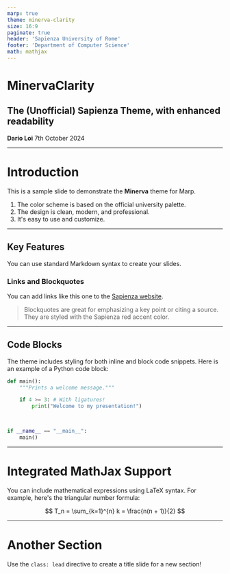 ```yaml
---
marp: true
theme: minerva-clarity
size: 16:9
paginate: true
header: 'Sapienza University of Rome'
footer: 'Department of Computer Science'
math: mathjax
---
```


<!-- _class: lead -->
# MinervaClarity
## The (Unofficial) Sapienza Theme, with enhanced readability

**Dario Loi** 7th October 2024

---

# Introduction

This is a sample slide to demonstrate the **Minerva** theme for Marp.

1. The color scheme is based on the official university palette.
2. The design is clean, modern, and professional.
3. It's easy to use and customize.

---

## Key Features

You can use standard Markdown syntax to create your slides.

### Links and Blockquotes
You can add links like this one to the [Sapienza website](https://www.uniroma1.it/en).

> Blockquotes are great for emphasizing a key point or citing a source. They are styled with the Sapienza red accent color.

---

## Code Blocks

The theme includes styling for both inline and block code snippets. Here is an example of a Python code block:

```python
def main():
    """Prints a welcome message."""

    if 4 >= 3: # With ligatures!
        print("Welcome to my presentation!")

    

if __name__ == "__main__":
    main()
```
--- 

# Integrated MathJax Support

You can include mathematical expressions using LaTeX syntax. For example, here's the triangular number formula:

$$
T_n = \sum_{k=1}^{n} k = \frac{n(n + 1)}{2}
$$ 

---
<!--
class: lead
-->

# Another Section

Use the `class: lead` directive 
to create a title slide for a new section!